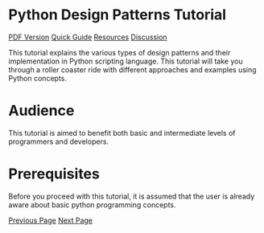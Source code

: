 # Python Design Patterns Tutorial
[PDF Version](../python_design_patterns/python_design_patterns_pdf_version.md)
[Quick Guide](../python_design_patterns/python_design_patterns_quick_guide.md)
[Resources](../python_design_patterns/python_design_patterns_useful_resources.md)
[Discussion](../python_design_patterns/python_design_patterns_discussion.md)

This tutorial explains the various types of design patterns and their implementation in Python scripting language. This tutorial will take you through a roller coaster ride with different approaches and examples using Python concepts.

# Audience
This tutorial is aimed to benefit both basic and intermediate levels of programmers and developers.

# Prerequisites
Before you proceed with this tutorial, it is assumed that the user is already aware about basic python programming concepts.


[Previous Page](../python_design_patterns/index.md) [Next Page](../python_design_patterns/python_design_patterns_introduction.md) 
